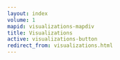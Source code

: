 ```yaml
---
layout: index
volume: 1
mapid: visualizations-mapdiv
title: Visualizations
active: visualizations-button
redirect_from: visualizations.html
---
```


